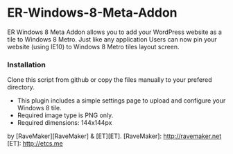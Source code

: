 ER-Windows-8-Meta-Addon
=======================

ER Windows 8 Meta Addon allows you to add your WordPress website as a tile to Windows 8 Metro.
Just like any application Users can now pin your website (using IE10) to Windows 8 Metro tiles layout screen.

### Installation

Clone this script from github or copy the files manually to your prefered directory.

 - This plugin includes a simple settings page to upload and configure your Windows 8 tile.
 - Required image type is PNG only.
 - Required dimensions: 144x144px

by [RaveMaker][RaveMaker] & [ET][ET].
[RaveMaker]: http://ravemaker.net
[ET]: http://etcs.me
